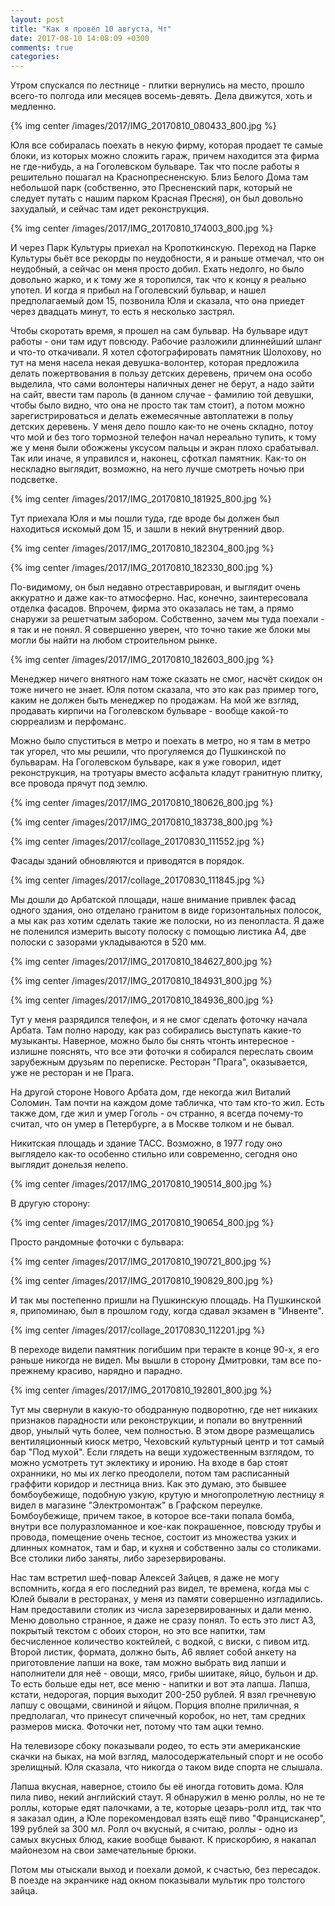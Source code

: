 ```yaml
---
layout: post
title: "Как я провёл 10 августа, Чт"
date: 2017-08-10 14:08:09 +0300
comments: true
categories: 
---
```

Утром спускался по лестнице - плитки вернулись на место, прошло всего-то полгода или месяцев восемь-девять. Дела движутся, хоть и медленно.

{% img center /images/2017/IMG_20170810_080433_800.jpg %}

Юля все собиралась поехать в некую фирму, которая продает те самые блоки, из которых можно сложить гараж, причем находится эта фирма не где-нибудь, а на Гоголевском бульваре. Так что после работы я решительно пошагал на Краснопресненскую. Близ Белого Дома там небольшой парк (собственно, это Пресненский парк, который не следует путать с нашим парком Красная Пресня), он был довольно захудалый, и сейчас там идет реконструкция.

{% img center /images/2017/IMG_20170810_174003_800.jpg %}

И через Парк Культуры приехал на Кропоткинскую. Переход на Парке Культуры бьёт все рекорды по неудобности, я и раньше отмечал, что он неудобный, а сейчас он меня просто добил. Ехать недолго, но было довольно жарко, и к тому же я торопился, так что к концу я реально употел. И когда я прибыл на Гоголевский бульвар, и нашел предполагаемый дом 15, позвонила Юля и сказала, что она приедет через двадцать минут, то есть я несколько застрял.

Чтобы скоротать время, я прошел на сам бульвар. На бульваре идут работы - они там идут повсюду. Рабочие разложили длиннейший шланг и что-то откачивали. Я хотел сфотографировать памятник Шолохову, но тут на меня насела некая девушка-волонтер, которая предложила делать пожертвования в пользу детских деревень, причем она особо выделила, что сами волонтеры наличных денег не берут, а надо зайти на сайт, ввести там пароль (в данном случае - фамилию той девушки, чтобы было видно, что она не просто так там стоит), а потом можно зарегистрироваться и делать ежемесячные автоплатежи в польу детских деревень. У меня дело пошло как-то не очень складно, потоу что мой и без того тормозной телефон начал нереально тупить, к тому же у меня были обожжены уксусом пальцы и экран плохо срабатывал. Так или иначе, я управился и, наконец, сфоткал памятник. Как-то он нескладно выглядит, возможно, на него лучше смотреть ночью при подсветке.

{% img center /images/2017/IMG_20170810_181925_800.jpg %}

Тут приехала Юля и мы пошли туда, где вроде бы должен был находиться искомый дом 15, и зашли в некий внутренний двор.

{% img center /images/2017/IMG_20170810_182304_800.jpg %}

{% img center /images/2017/IMG_20170810_182330_800.jpg %}

По-видимому, он был недавно отреставрирован, и выглядит очень аккуратно и даже как-то атмосферно. Нас, конечно, заинтересовала отделка фасадов. Впрочем, фирма это оказалась не там, а прямо снаружи за решетчатым забором. Собственно, зачем мы туда поехали - я так и не понял. Я совершенно уверен, что точно такие же блоки мы могли бы найти на любом строительном рынке.

{% img center /images/2017/IMG_20170810_182603_800.jpg %}

Менеджер ничего внятного нам тоже сказать не смог, насчёт скидок он тоже ничего не знает. Юля потом сказала, что это как раз пример того, каким не должен быть менеджер по продажам. На мой же взгляд, продавать кирпичи на Гоголевском бульваре - вообще какой-то сюрреализм и перфоманс.

Можно было спуститься в метро и поехать в метро, но я там в метро так угорел, что мы решили, что прогуляемся до Пушкинской по бульварам. На Гоголевском бульваре, как я уже говорил, идет реконструкция, на тротуары вместо асфальта кладут гранитную плитку, все провода прячут под землю.

{% img center /images/2017/IMG_20170810_180626_800.jpg %}

{% img center /images/2017/IMG_20170810_183738_800.jpg %}

{% img center /images/2017/collage_20170830_111552.jpg %}

Фасады зданий обновляются и приводятся в порядок.

{% img center /images/2017/collage_20170830_111845.jpg %}

Мы дошли до Арбатской площади, наше внимание привлек фасад одного здания, оно отделано гранитом в виде горизонтальных полосок, а мы как раз хотим сделать такие же полоски, но из пенопласта. Я даже не поленился измерить высоту полоску с помощью листика А4, две полоски с зазорами укладываются в 520 мм.

{% img center /images/2017/IMG_20170810_184627_800.jpg %}

{% img center /images/2017/IMG_20170810_184931_800.jpg %}

{% img center /images/2017/IMG_20170810_184936_800.jpg %}

Тут у меня разрядился телефон, и я не смог сделать фоточку начала Арбата. Там полно народу, как раз собирались выступать какие-то музыканты. Наверное, можно было бы снять чтонть интересное - излишне пояснять, что все эти фоточки я собирался переслать своим зарубежным друзьям по переписке. Ресторан "Прага", оказывается, уже не ресторан и не Прага.

На другой стороне Нового Арбата дом, где некогда жил Виталий Соломин. Там почти на каждом доме табличка, что там кто-то жил. Есть также дом, где жил и умер Гоголь - оч странно, я всегда почему-то считал, что он умер в Петербурге, а в Москве толком и не бывал.

Никитская площадь и здание ТАСС. Возможно, в 1977 году оно выглядело как-то особенно стильно или современно, сегодня оно выглядит донельзя нелепо.

{% img center /images/2017/IMG_20170810_190514_800.jpg %}

В другую сторону:

{% img center /images/2017/IMG_20170810_190654_800.jpg %}
  
Просто рандомные фоточки с бульвара:

{% img center /images/2017/IMG_20170810_190721_800.jpg %}

{% img center /images/2017/IMG_20170810_190829_800.jpg %}

И так мы постепенно пришли на Пушкинскую площадь. На Пушкинской я, припоминаю, был в прошлом году, когда сдавал экзамен в "Инвенте".

{% img center /images/2017/collage_20170830_112201.jpg %}

В переходе видели памятник погибшим при теракте в конце 90-х, я его раньше никогда не видел. Мы вышли в сторону Дмитровки, там все по-прежнему красиво, нарядно и парадно.

{% img center /images/2017/IMG_20170810_192801_800.jpg %}

Тут мы свернули в какую-то ободранную подворотню, где нет никаких признаков парадности или реконструкции, и попали во внутренний двор, унылый чуть более, чем полностью. В этом дворе размещались вентиляционный киоск метро, Чеховский культурный центр и тот самый бар "Под мухой". Если глядеть на вещи художественным взглядом, то можно усмотреть тут эклектику и иронию. На входе в бар стоят охранники, но мы их легко преодолели, потом там расписанный граффити коридор и лестница вниз. Как это думаю, это бывшее бомбоубежище, подобную узкую, крутую и многопролетную лестницу я видел в магазине "Электромонтаж" в Графском переулке. Бомбоубежище, причем такое, в которое все-таки попала бомба, внутри все полуразломанное и кое-как покрашенное, повсюду трубы и провода, помещение очень тесное, состоит из множества узких и длинных комнаток, там и бар, и кухня и собственно залы со столиками. Все столики либо заняты, либо зарезервированы.

Нас там встретил шеф-повар Алексей Зайцев, я даже не могу вспомнить, когда я его последний раз видел, те времена, когда мы с Юлей бывали в ресторанах, у меня из памяти совершенно изгладились. Нам предоставили столик из числа зарезервированных и дали меню. Меню довольно странное, я даже не сразу понял. То есть это лист А3, покрытый текстом с обоих сторон, но это все напитки, там бесчисленное количество коктейлей, с водкой, с виски, с пивом итд. Второй листик, формата, должно быть, А6 являет собой анкету на приготовление лапши на воке, там можно выбрать вид лапши и наполнители для неё - овощи, мясо, грибы шиитаке, яйцо, бульон и др. То есть больше еды нет, все меню - напитки и вот эта лапша. Лапша, кстати, недорогая, порция выходит 200-250 рублей. Я взял гречневую лапшу с овощами, свининой и яйцом. Порция вполне приличная, я предполагал, что принесут спичечный коробок, но нет, там средних размеров миска. Фоточки нет, потому что там ацки темно.

На телевизоре сбоку показывали родео, то есть эти американские скачки на быках, на мой взгляд, малосодержательный спорт и не особо зрелищный. Юля сказала, что никогда о таком виде спорта не слышала.

Лапша вкусная, наверное, стоило бы её иногда готовить дома. Юля пила пиво, некий английский стаут. Я обнаружил в меню роллы, но не те роллы, которые едят палочками, а те, которые цезарь-ролл итд, так что я заказал один, а Юле порекомендовал взять ещё пиво "Францисканер", 199 рублей за 300 мл. Ролл оч вкусный, я считаю, роллы - одно из самых вкусных блюд, какие вообще бывают. К прискорбию, я накапал майонезом на свои замечательные брюки.

Потом мы отыскали выход и поехали домой, к счастью, без пересадок. В поезде на экранчике над окном показывали мультик про толстого зайца.